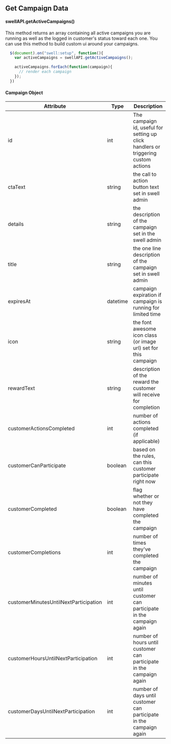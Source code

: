 ## Get Campaign Data
#### swellAPI.getActiveCampaigns()

This method returns an array containing all active campaigns you are running as well as the logged in customer's status toward each one.  You can use this method to build custom ui around your campaigns.

```javascript
  $(document).on("swell:setup", function(){
    var activeCampaigns = swellAPI.getActiveCampaigns();

    activeCampaigns.forEach(function(campaign){
      // render each campaign
    });
  })
```

#### Campaign Object

Attribute | Type | Description
--------- | ----------- | -----------
id | int | The campaign id, useful for setting up click handlers or triggering custom actions
ctaText | string | ­the call to action button text set in swell admin
details | string | the description of the campaign set in the swell admin
title  ­ | string | the one line description of the campaign set in swell admin
expiresAt | datetime |  campaign expiration if campaign is running for limited time
icon | string |  the font awesome icon class (or image url) set for this campaign
rewardText | string | description of the reward the customer will receive for completion
customerActionsCompleted | int | number of actions completed (if applicable)
customerCanParticipate  | boolean | based on the rules, can this customer participate right now
customerCompleted | boolean | flag whether or not they have completed the campaign
customerCompletions | int | number of times they've completed the campaign
customerMinutesUntilNextParticipation | int | number of minutes until customer can participate in the campaign again
customerHoursUntilNextParticipation | int | number of hours until customer can participate in the campaign again
customerDaysUntilNextParticipation | int | number of days until customer can participate in the campaign again
